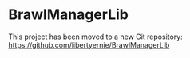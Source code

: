 BrawlManagerLib
===============

This project has been moved to a new Git repository: https://github.com/libertyernie/BrawlManagerLib
